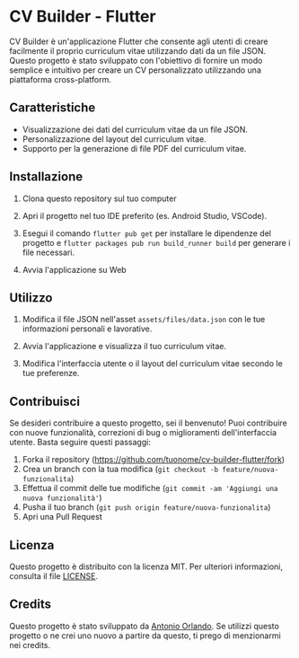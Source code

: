 # CV Builder - Flutter

CV Builder è un'applicazione Flutter che consente agli utenti di creare facilmente il proprio curriculum vitae utilizzando dati da un file JSON. Questo progetto è stato sviluppato con l'obiettivo di fornire un modo semplice e intuitivo per creare un CV personalizzato utilizzando una piattaforma cross-platform.

## Caratteristiche

- Visualizzazione dei dati del curriculum vitae da un file JSON.
- Personalizzazione del layout del curriculum vitae.
- Supporto per la generazione di file PDF del curriculum vitae.

## Installazione

1. Clona questo repository sul tuo computer

2. Apri il progetto nel tuo IDE preferito (es. Android Studio, VSCode).
 
3. Esegui il comando `flutter pub get` per installare le dipendenze del progetto e `flutter packages pub run build_runner build` per generare i file necessari.
 
4. Avvia l'applicazione su Web


## Utilizzo

1. Modifica il file JSON nell'asset `assets/files/data.json` con le tue informazioni personali e lavorative.

2. Avvia l'applicazione e visualizza il tuo curriculum vitae.

3. Modifica l'interfaccia utente o il layout del curriculum vitae secondo le tue preferenze.

## Contribuisci

Se desideri contribuire a questo progetto, sei il benvenuto! Puoi contribuire con nuove funzionalità, correzioni di bug o miglioramenti dell'interfaccia utente. Basta seguire questi passaggi:

1. Forka il repository (https://github.com/tuonome/cv-builder-flutter/fork)
2. Crea un branch con la tua modifica (`git checkout -b feature/nuova-funzionalita`)
3. Effettua il commit delle tue modifiche (`git commit -am 'Aggiungi una nuova funzionalità'`)
4. Pusha il tuo branch (`git push origin feature/nuova-funzionalita`)
5. Apri una Pull Request

## Licenza

Questo progetto è distribuito con la licenza MIT. Per ulteriori informazioni, consulta il file [LICENSE](LICENSE).

## Credits

Questo progetto è stato sviluppato da [Antonio Orlando](https://github.com/fagottino). Se utilizzi questo progetto o ne crei uno nuovo a partire da questo, ti prego di menzionarmi nei credits.